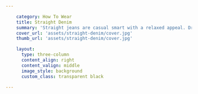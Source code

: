```yaml
---

    category: How To Wear
    title: Straight Denim
    summary: 'Straight jeans are casual smart with a relaxed appeal. Dress them up in the creative workspace, and dress down for the weekends.'
    cover_url: 'assets/straight-denim/cover.jpg'
    thumb_url: 'assets/straight-denim/cover.jpg'

    layout:
      type: three-column
      content_align: right
      content_valign: middle
      image_style: background
      custom_class: transparent black

---
```

